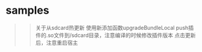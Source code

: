 # samples
>> 关于从sdcard热更新
   使用新添加函数upgradeBundleLocal
   push插件的.so文件到/sdcard目录，注意编译的时候修改插件版本
   点击更新后，注意重启宿主
